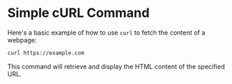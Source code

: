 # Simple cURL Command

Here's a basic example of how to use `curl` to fetch the content of a webpage:

```bash
curl https://example.com
```

This command will retrieve and display the HTML content of the specified URL.

